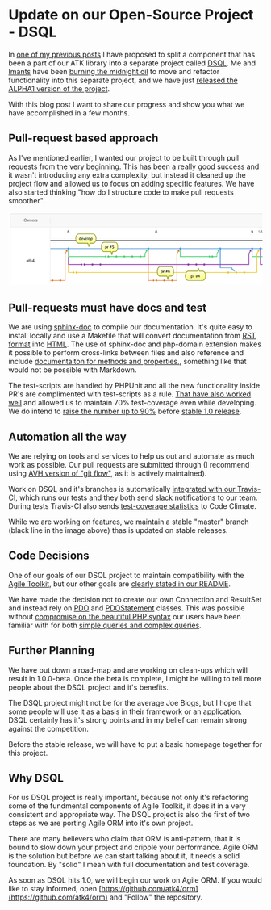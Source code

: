 # Update on our Open-Source Project - DSQL

In [one of my previous posts](http://nearly.guru/blog/announcing-split-of-dsql-from-agile-toolkit) I have proposed to split a component that has been a part of our ATK library into a separate project called [DSQL](https://github.com/atk4/dsql). Me and [Imants](https://github.com/DarkSide666) have been [burning the midnight oil](https://github.com/atk4/dsql/graphs/punch-card) to move and refactor functionality into this separate project, and we have just [released the ALPHA1 version of the project](https://github.com/atk4/dsql/releases/tag/1.0.0-alpha).

With this blog post I want to share our progress and show you what we have accomplished in a few months.

## Pull-request based approach

As I've mentioned earlier, I wanted our project to be built through pull requests from the very beginning. This has been a really good success and it wasn't introducing any extra complexity, but instead it cleaned up the project flow and allowed us to focus on adding specific features. We have also started thinking "how do I structure code to make pull requests smoother".

![image](blog-images/pr-in-dsql.png)

## Pull-requests must have docs and test

We are using [sphinx-doc](http://www.sphinx-doc.org) to compile our documentation. It's quite easy to install locally and use a Makefile that will convert documentation from [RST format](https://raw.githubusercontent.com/atk4/dsql/develop/docs/quickstart.rst) into [HTML](http://dsql.readthedocs.org/en/latest/quickstart.html#getting-started). The use of sphinx-doc and php-domain extension makes it possible to perform cross-links between files and also reference and include [documentaiton for methods and properties.](http://dsql.readthedocs.org/en/latest/queries.html#Query::where), something like that would not be possible with Markdown.

The test-scripts are handled by PHPUnit and all the new functionality inside PR's are complimented with test-scripts as a rule. [That have also worked well](https://github.com/atk4/dsql/pull/20/files) and allowed us to maintain 70% test-coverage even while developing. We do intend to [raise the number up to 90%](https://github.com/atk4/dsql/issues/18) before [stable 1.0 release](https://github.com/atk4/dsql/milestones). 

## Automation all the way

We are relying on tools and services to help us out and automate as much work as possible. Our pull requests are submitted through (I recommend using [AVH version of "git flow"](https://github.com/petervanderdoes/gitflow-avh), as it is actively maintained).

Work on DSQL and it's branches is automatically [integrated with our Travis-CI](https://travis-ci.org/atk4/dsql/branches), which runs our tests and they both send [slack notifications](https://slack.com) to our team. During tests Travis-CI also sends [test-coverage statistics](https://codeclimate.com/github/atk4/dsql/coverage) to Code Climate.

While we are working on features, we maintain a stable "master" branch (black line in the image above) thas is updated on stable releases.

## Code Decisions

One of our goals of our DSQL project to maintain compatibility with the [Agile Toolkit](http://agiletoolkit.org/), but our other goals are [clearly stated in our README](https://github.com/atk4/dsql/#dsql). 

We have made the decision not to create our own Connection and ResultSet and instead rely on [PDO](http://php.net/manual/en/class.pdo.php) and [PDOStatement](http://php.net/manual/en/class.pdostatement.php) classes. This was possible without [compromise on the beautiful PHP syntax](http://dsql.readthedocs.org/en/latest/quickstart.html#fetching-result) our users have been familiar with for both [simple queries and complex queries](http://dsql.readthedocs.org/en/latest/quickstart.html#getting-started).

## Further Planning

We have put down a road-map and are working on clean-ups which will result in 1.0.0-beta. Once the beta is complete, I might be willing to tell more people about the DSQL project and it's benefits.

The DSQL project might not be for the average Joe Blogs, but I hope that some people will use it as a basis in their framework or an application. DSQL certainly has it's strong points and in my belief can remain strong against the competition.

Before the stable release, we will have to put a basic homepage together for this project. 

## Why DSQL

For us DSQL project is really important, because not only it's refactoring some of the fundmental components of Agile Toolkit, it does it in a very consistent and appropriate way. The DSQL project is also the first of two steps as we are porting Agile ORM into it's own project.

There are many believers who claim that ORM is anti-pattern, that it is bound to slow down your project and cripple your performance. Agile ORM is the solution but before we can start talking about it, it needs a solid foundation. By "solid" I mean with full documentation and test coverage.

As soon as DSQL hits 1.0, we will begin our work on Agile ORM. If you would like to stay informed, open [https://github.com/atk4/orm](https://github.com/atk4/orm) and "Follow" the repository.










